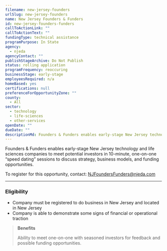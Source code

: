 ```yaml
---
filename: new-jersey-founders
urlSlug: new-jersey-founders
name: New Jersey Founders & Funders
id: new-jersey-founders-funders
callToActionLink: ""
callToActionText: ""
fundingType: technical assistance
programPurpose: In State
agency:
  - njeda
agencyContact: ""
publishStageArchive: Do Not Publish
status: rolling application
programFrequency: reoccuring
businessStage: early-stage
employeesRequired: n/a
homeBased: yes
certifications: null
preferenceForOpportunityZone: ""
county:
  - All
sector:
  - technology
  - life-sciences
  - other-services
openDate: ""
dueDate: ""
descriptionMd: Founders & Funders enables early-stage New Jersey technology and life sciences companies to meet potential investors in 10-minute, one-on-one “speed dating” sessions to discuss strategy, business models, and funding opportunities.
---
```


Founders & Funders enables early-stage New Jersey technology and life sciences companies to meet potential investors in 10-minute, one-on-one “speed dating” sessions to discuss strategy, business models, and funding opportunities.

To register for this opportunity, contact: NJFoundersFunders@njeda.com

---

### Eligibility

- Company must be registered to do business in New Jersey and located in New Jersey
- Company is able to demonstrate some signs of financial or operational traction

> **Benefits**
>
> Ability to meet one-on-one with seasoned investors for feedback and possible funding opportunities.
